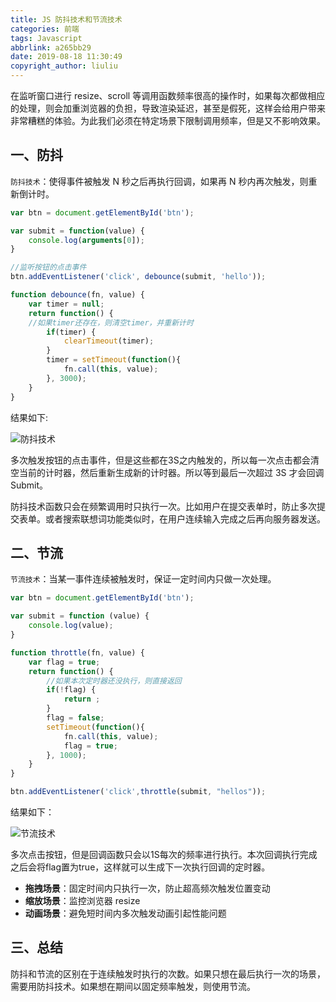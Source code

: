 ```yaml
---
title: JS 防抖技术和节流技术
categories: 前端
tags: Javascript
abbrlink: a265bb29
date: 2019-08-18 11:30:49
copyright_author: liuliu
---
```


在监听窗口进行 resize、scroll 等调用函数频率很高的操作时，如果每次都做相应的处理，则会加重浏览器的负担，导致渲染延迟，甚至是假死，这样会给用户带来非常糟糕的体验。为此我们必须在特定场景下限制调用频率，但是又不影响效果。

## 一、防抖

`防抖技术`：使得事件被触发 N 秒之后再执行回调，如果再 N 秒内再次触发，则重新倒计时。

```js
var btn = document.getElementById('btn');

var submit = function(value) {
    console.log(arguments[0]);
}

//监听按钮的点击事件
btn.addEventListener('click', debounce(submit, 'hello'));

function debounce(fn, value) {
    var timer = null;
    return function() {
    //如果timer还存在，则清空timer，并重新计时
        if(timer) {
            clearTimeout(timer);
        }
        timer = setTimeout(function(){
            fn.call(this, value);
        }, 3000);
    }
}
```

结果如下:

![防抖技术](https://cdn.jsdelivr.net/gh/jitwxs/cdn/blog/posts/201908/20190818113249.gif)

多次触发按钮的点击事件，但是这些都在3S之内触发的，所以每一次点击都会清空当前的计时器，然后重新生成新的计时器。所以等到最后一次超过 3S 才会回调 Submit。

防抖技术函数只会在频繁调用时只执行一次。比如用户在提交表单时，防止多次提交表单。或者搜索联想词功能类似时，在用户连续输入完成之后再向服务器发送。

## 二、节流

`节流技术`：当某一事件连续被触发时，保证一定时间内只做一次处理。

```js
var btn = document.getElementById('btn');

var submit = function (value) {
    console.log(value);
}

function throttle(fn, value) {
    var flag = true;
    return function() {
        //如果本次定时器还没执行，则直接返回
        if(!flag) {
            return ;
        }
        flag = false; 
        setTimeout(function(){
            fn.call(this, value);
            flag = true;
        }, 1000);
    }
}

btn.addEventListener('click',throttle(submit, "hellos"));
```

结果如下：

![节流技术](https://cdn.jsdelivr.net/gh/jitwxs/cdn/blog/posts/201908/20190818113250.gif)

多次点击按钮，但是回调函数只会以1S每次的频率进行执行。本次回调执行完成之后会将flag置为true，这样就可以生成下一次执行回调的定时器。

- **拖拽场景**：固定时间内只执行一次，防止超高频次触发位置变动
- **缩放场景**：监控浏览器 resize
- **动画场景**：避免短时间内多次触发动画引起性能问题

## 三、总结

防抖和节流的区别在于连续触发时执行的次数。如果只想在最后执行一次的场景，需要用防抖技术。如果想在期间以固定频率触发，则使用节流。
